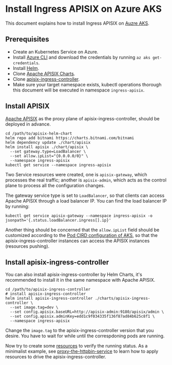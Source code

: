 <!--
#
# Licensed to the Apache Software Foundation (ASF) under one or more
# contributor license agreements.  See the NOTICE file distributed with
# this work for additional information regarding copyright ownership.
# The ASF licenses this file to You under the Apache License, Version 2.0
# (the "License"); you may not use this file except in compliance with
# the License.  You may obtain a copy of the License at
#
#     http://www.apache.org/licenses/LICENSE-2.0
#
# Unless required by applicable law or agreed to in writing, software
# distributed under the License is distributed on an "AS IS" BASIS,
# WITHOUT WARRANTIES OR CONDITIONS OF ANY KIND, either express or implied.
# See the License for the specific language governing permissions and
# limitations under the License.
#
-->

# Install Ingress APISIX on Azure AKS

This document explains how to install Ingress APISIX on [Auzre AKS](https://docs.microsoft.com/en-us/azure/aks/intro-kubernetes#:~:text=Azure%20Kubernetes%20Service%20(AKS)%20makes,managed%20Kubernetes%20cluster%20in%20Azure.&text=The%20Kubernetes%20masters%20are%20managed,clusters%2C%20not%20for%20the%20masters.).

## Prerequisites

* Create an Kubernetes Service on Azure.
* Install [Azure CLI](https://docs.microsoft.com/en-us/cli/azure/#:~:text=The%20Azure%20command%2Dline%20interface,with%20an%20emphasis%20on%20automation.) and download the credentials by running `az aks get-credentials`.
* Install [Helm](https://helm.sh/).
* Clone [Apache APISIX Charts](https://github.com/apache/apisix-helm-chart).
* Clone [apisix-ingress-controller](https://github.com/apache/apisix-ingress-controller).
* Make sure your target namespace exists, kubectl operations thorough this document will be executed in namespace `ingress-apisix`.

## Install APISIX

[Apache APISIX](http://apisix.apache.org/) as the proxy plane of apisix-ingress-controller, should be deployed in advance.

```shell
cd /path/to/apisix-helm-chart
helm repo add bitnami https://charts.bitnami.com/bitnami
helm dependency update ./chart/apisix
helm install apisix ./chart/apisix \
  --set gateway.type=LoadBalancer \
  --set allow.ipList="{0.0.0.0/0}" \
  --namespace ingress-apisix
kubectl get service --namespace ingress-apisix
```

Two Service resources were created, one is `apisix-gateway`, which processes the real traffic; another is `apisix-admin`, which acts as the control plane to process all the configuration changes.

The gateway service type is set to `LoadBalancer`, so that clients can access Apache APISIX through a load balancer IP. You can find the load balancer IP by running:

```shell
kubectl get service apisix-gateway --namespace ingress-apisix -o jsonpath='{.status.loadBalancer.ingress[].ip}'
```

Another thing should be concerned that the `allow.ipList` field should be customized according to the [Pod CIRD configuration of AKS](https://docs.microsoft.com/en-us/azure/aks/configure-azure-cni), so that the apisix-ingress-controller instances can access the APISIX instances (resources pushing).

## Install apisix-ingress-controller

You can also install apisix-ingress-controller by Helm Charts, it's recommended to install it in the same namespace with Apache APISIX.

```shell
cd /path/to/apisix-ingress-controller
# install apisix-ingress-controller
helm install apisix-ingress-controller ./charts/apisix-ingress-controller \
  --set image.tag=dev \
  --set config.apisix.baseURL=http://apisix-admin:9180/apisix/admin \
  --set config.apisix.adminKey=edd1c9f034335f136f87ad84b625c8f1 \
  --namespace ingress-apisix
```

Change the `image.tag` to the apisix-ingress-controller version that you desire. You have to wait for while until the correspdoning pods are running.

Now try to create some [resources](../CRD-specification.md) to verify the running status. As a minimalist example, see [proxy-the-httpbin-service](../samples/proxy-the-httpbin-service.md) to learn how to apply resources to drive the apisix-ingress-controller.
